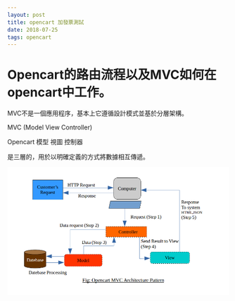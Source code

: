 ```yaml
---
layout: post
title: opencart 加發票測試
date: 2018-07-25
tags: opencart
---
```


Opencart的路由流程以及MVC如何在opencart中工作。
====================================================

 MVC不是一個應用程序，基本上它遵循設計模式並基於分層架構。

MVC (Model View Controller)

Opencart 模型 視圖 控制器

是三層的，用於以明確定義的方式將數據相互傳遞。

<img src="/images/posts/opencart/1.png">

